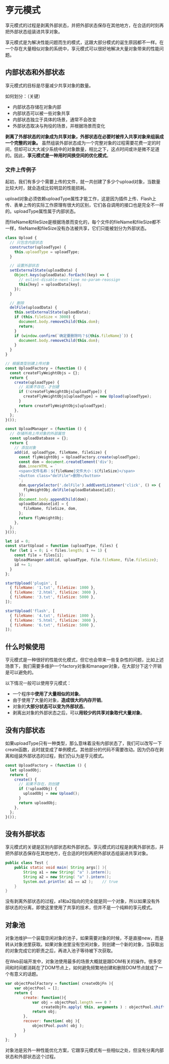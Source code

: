# 亨元模式

享元模式的过程是剥离外部状态，并把外部状态保存在其他地方，在合适的时刻再把外部状态组装进共享对象。

享元模式是为解决性能问题而生的模式，这跟大部分模式的诞生原因都不一样。在一个存在大量相似对象的系统中，享元模式可以很好地解决大量对象带来的性能问题。

## 内部状态和外部状态

享元模式的目标是尽量减少共享对象的数量。

如何划分：（关键）
- 内部状态存储在对象内部
- 内部状态可以被一些对象共享
- 内部状态独立于具体的场景，通常不会改变
- 外部状态取决与拘役的场景，并根据场景而变化

**剥离了外部状态的对象成为共享对象，外部状态在必要时被传入共享对象来组装成一个完整的对象。** 虽然组装外部状态成为一个完整对象的过程需要花费一定的时间，但却可以大大减少系统中的对象数量，相比之下，这点时间或许是微不足道的。因此，**享元模式是一种用时间换空间的优化模式**。

### 文件上传例子

起初，我们有多少个需要上传的文件，就一共创建了多少个upload对象，当数量比较大时，就会造成比较明显的性能损耗。

upload对象必须依赖uploadType属性才能工作，这是因为插件上传、Flash上传、表单上传的实际工作原理有很大的区别，它们各自调用的接口也是完全不一样的。uploadType属性属于内部状态。

而fileName和fileSize是根据场景而变化的，每个文件的fileName和fileSize都不一样，fileName和fileSize没有办法被共享，它们只能被划分为外部状态。

```js
class Upload {
  // 只包含内部状态
  constructor(uploadType) {
    this.uploadType = uploadType;
  }

  // 设置外部状态
  setExternalState(uploadData) {
    Object.keys(uploadData).forEach((key) => {
      // eslint-disable-next-line no-param-reassign
      this[key] = uploadData[key];
    });
  }

  // 删除
  delFile(uploadData) {
    this.setExternalState(uploadData);
    if (this.fileSize < 3000) {
      document.body.removeChild(this.dom);
      return;
    }
    if (window.confirm(`确定要删除吗？${this.fileName}`)) {
      document.body.removeChild(this.dom);
    }
  }
}

// 根据类型创建上传对象
const UploadFactory = (function () {
  const createFlyWeightObjs = {};
  return {
    create(uploadType) {
      // 如果不存在，才创建
      if (!createFlyWeightObjs[uploadType]) {
        createFlyWeightObjs[uploadType] = new Upload(uploadType);
      }
      return createFlyWeightObjs[uploadType];
    },
  };
}());

const UploadManager = (function () {
  // 存储所用上传对象的外部属性
  const uploadDatabase = {};
  return {
    // 添加对象
    add(id, uploadType, fileName, fileSize) {
      const flyWeightObj = UploadFactory.create(uploadType);
      const dom = document.createElement('div');
      dom.innerHTML = `
      <span>文件名称：${fileName}文件大小：${fileSize}</span>
      <button class="delFile">删除</button>
      `;
      dom.querySelector('.delFile').addEventListener('click', () => {
        flyWeightObj.delFile(uploadDatabase[id]);
      });
      document.body.appendChild(dom);
      uploadDatabase[id] = {
        fileName, fileSize, dom,
      };
      return flyWeightObj;
    },
  };
}());

let id = 0;
const startUpload = function (uploadType, files) {
  for (let i = 0; i < files.length; i += 1) {
    const file = files[i];
    UploadManager.add(id, uploadType, file.fileName, file.fileSize);
    id += 1;
  }
};

startUpload('plugin', [
  { fileName: '1.txt', fileSize: 1000 },
  { fileName: '2.html', fileSize: 3000 },
  { fileName: '3.txt', fileSize: 5000 },
]);

startUpload('flash', [
  { fileName: '4.txt', fileSize: 1000 },
  { fileName: '5.html', fileSize: 3000 },
  { fileName: '6.txt', fileSize: 5000 },
]);

```

## 什么时候使用

亨元模式是一种很好的性能优化模式，但它也会带来一些复杂性的问题，比如上述场景下，我们需要多维护一个factory对象和manager对象，在大部分下这个开销是可以避免的。

以下情况一般可以使用亨元模式：
- 一个程序中**使用了大量相似的对象**。
- 由于使用了大量的对象，**造成很大的内存开销**。
- 对象的**大部分状态可以变为外部状态**。
- 剥离出对象的外部状态之后，可以**用较少的共享对象取代大量对象**。

## 没有内部状态

如果uploadType只有一种类型，那么意味着没有内部状态了，我们可以改写一下create函数，此时就变成了单例模式。其他部分的代码不需要改动。因为仍存在剥离和组装外部状态的过程，我们仍认为是亨元模式。

```js
const UploadFactory = (function () {
  let uploadObj;
  return {
    create() {
      // 如果不存在，则创建
      if (!uploadObj) {
        uploadObj = new Upload();
      }
      return uploadObj;
    },
  };
}());
```

## 没有外部状态

享元模式的关键是区别内部状态和外部状态。享元模式的过程是剥离外部状态，并把外部状态保存在其他地方，在合适的时刻再把外部状态组装进共享对象。

```java
public class Test {
	public static void main( String args[] ){
		String a1 = new String( "a" ).intern();
		String a2 = new String( "a" ).intern();
		System.out.println( a1 == a2 );    // true
	}
}
```

没有剥离外部状态的过程，a1和a2指向的完全就是同一个对象，所以如果没有外部状态的分离，即使这里使用了共享的技术，但并不是一个纯粹的享元模式。

## 对象池

对象池维护一个装载空闲对象的池子，如果需要对象的时候，不是直接new，而是转从对象池里获取。如果对象池里没有空闲对象，则创建一个新的对象，当获取出的对象完成它的职责之后，再进入池子等待被下次获取。

在Web前端开发中，对象池使用最多的场景大概就是跟DOM有关的操作。很多空间和时间都消耗在了DOM节点上，如何避免频繁地创建和删除DOM节点就成了一个有意义的话题。

```js
var objectPoolFactory = function( createObjFn ){
    var objectPool = [];
    return {
        create: function(){
	        var obj = objectPool.length === 0 ?
                createObjFn.apply( this, arguments ) : objectPool.shift();
            return obj;
        },
        recover: function( obj ){
            objectPool.push( obj );
        }
    }
};
```

对象池是另外一种性能优化方案，它跟享元模式有一些相似之处，但没有分离内部状态和外部状态这个过程。